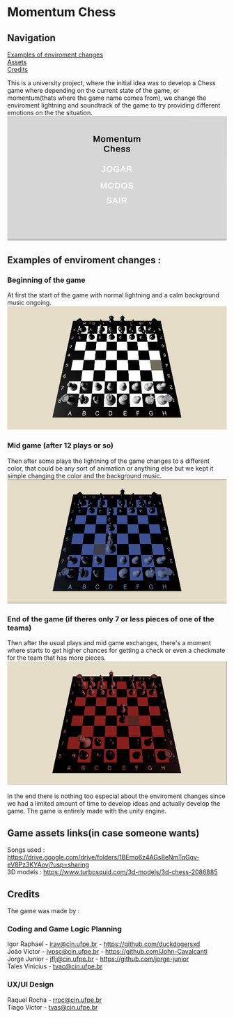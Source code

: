 # Momentum Chess 

## Navigation

[Examples of enviroment changes](#examples-of-enviroment-changes-)<br>
[Assets](#game-assets-linksin-case-someone-wants)<br>
[Credits](#credits)

This is a university project, where the initial idea was to develop a Chess game where depending on the current state of the game, or momentum(thats where the game name comes from), we change the enviroment lightning and soundtrack of the game to try providing different emotions on the the situation.
![imagem do menu do jogo](imgsRdm/MenuJogo.png)

## Examples of enviroment changes :

### Beginning of the game
At first the start of the game with normal lightning and a calm background music ongoing.
![image of beginning of the game](imgsRdm/inicioJogordm.png)

### Mid game (after 12 plays or so)
Then after some plays the lightning of the game changes to a different color, that could be any sort of animation or anything else but we kept it simple changing the color and the background music.
![image of the mid game](imgsRdm/MeioDojogordm.png)

### End of the game (if theres only 7 or less pieces of one of the teams)
Then after the usual plays and mid game exchanges, there's a moment where starts to get higher chances for getting a check or even a checkmate for the team that has more pieces.
![image of the end game](imgsRdm/fimdejogordm.png)

In the end there is nothing too especial about the enviroment changes since we had a limited amount of time to develop ideas and actually develop the game.
The game is entirely made with the unity engine.

## Game assets links(in case someone wants)

Songs used : https://drive.google.com/drive/folders/1BEmo6z4AGs8eNmTqGqv-eV8Pz3KYAovj?usp=sharing <br>
3D models : https://www.turbosquid.com/3d-models/3d-chess-2086885 <br>

## Credits 
The game was made by :

### Coding and Game Logic Planning 
Igor Raphael - irav@cin.ufpe.br - https://github.com/duckdogersxd <br>
João Victor - jvpsc@cin.ufpe.br - https://github.com/John-Cavalcanti<br>
Jorge Junior -  jflj@cin.ufpe.br - https://github.com/jorge-junior<br>
Tales Vinicius - tvac@cin.ufpe.br <br>

### UX/UI Design
Raquel Rocha - rroc@cin.ufpe.br <br>
Tiago Victor - tvas@cin.ufpe.br <br>
